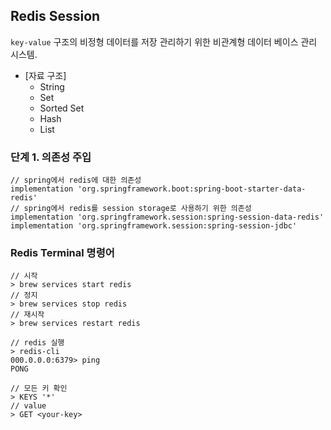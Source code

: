 Redis Session
---
`key-value` 구조의 비정형 데이터를 저장 관리하기 위한 비관계형 데이터 베이스 관리 시스템.   
- [자료 구조]
    - String
    - Set
    - Sorted Set
    - Hash
    - List    
    
### 단계 1. 의존성 주입  
```
// spring에서 redis에 대한 의존성
implementation 'org.springframework.boot:spring-boot-starter-data-redis'
// spring에서 redis를 session storage로 사용하기 위한 의존성
implementation 'org.springframework.session:spring-session-data-redis'
implementation 'org.springframework.session:spring-session-jdbc'
```

### Redis Terminal 명령어  
```
// 시작
> brew services start redis
// 정지
> brew services stop redis
// 재시작
> brew services restart redis 

// redis 실행
> redis-cli
000.0.0.0:6379> ping
PONG

// 모든 키 확인
> KEYS '*' 
// value
> GET <your-key>

```